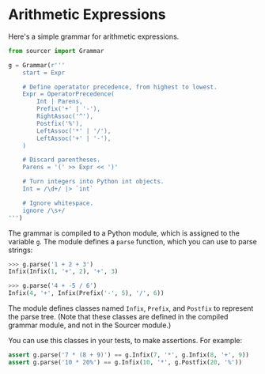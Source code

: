 # Arithmetic Expressions

Here's a simple grammar for arithmetic expressions.

```python
from sourcer import Grammar

g = Grammar(r'''
    start = Expr

    # Define operatator precedence, from highest to lowest.
    Expr = OperatorPrecedence(
        Int | Parens,
        Prefix('+' | '-'),
        RightAssoc('^'),
        Postfix('%'),
        LeftAssoc('*' | '/'),
        LeftAssoc('+' | '-'),
    )

    # Discard parentheses.
    Parens = '(' >> Expr << ')'

    # Turn integers into Python int objects.
    Int = /\d+/ |> `int`

    # Ignore whitespace.
    ignore /\s+/
''')
```

<!--
```python
assert g.parse('1 + 2 + 3') == g.Infix(g.Infix(1, '+', 2), '+', 3)
assert g.parse('4 + -5 / 6') == g.Infix(4, '+', g.Infix(g.Prefix('-', 5), '/', 6))
assert g.parse('7 * (8 + 9)') == g.Infix(7, '*', g.Infix(8, '+', 9))
assert g.parse('10 * 20%') == g.Infix(10, '*', g.Postfix(20, '%'))
```
-->

The grammar is compiled to a Python module, which is assigned to the variable ``g``.
The module defines a ``parse`` function, which you can use to parse strings:

```python
>>> g.parse('1 + 2 + 3')
Infix(Infix(1, '+', 2), '+', 3)

>>> g.parse('4 + -5 / 6')
Infix(4, '+', Infix(Prefix('-', 5), '/', 6))
```

The module defines classes named ``Infix``, ``Prefix``, and ``Postfix``
to represent the parse tree.
(Note that these classes are defined in the compiled grammar module, and not in
the Sourcer module.)

You can use this classes in your tests, to make assertions. For example:

```python
assert g.parse('7 * (8 + 9)') == g.Infix(7, '*', g.Infix(8, '+', 9))
assert g.parse('10 * 20%') == g.Infix(10, '*', g.Postfix(20, '%'))
```
